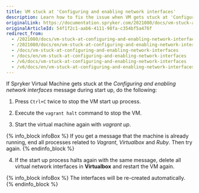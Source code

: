 ```yaml
---
title: VM stuck at 'Configuring and enabling network interfaces'
description: Learn how to fix the issue when VM gets stuck at 'Configuring and enabling network interfaces'
originalLink: https://documentation.spryker.com/2021080/docs/vm-stuck-at-configuring-and-enabling-network-interfaces
originalArticleId: 54f1f2c1-aab6-4111-98fa-c354bf5a476f
redirect_from:
  - /2021080/docs/vm-stuck-at-configuring-and-enabling-network-interfaces
  - /2021080/docs/en/vm-stuck-at-configuring-and-enabling-network-interfaces
  - /docs/vm-stuck-at-configuring-and-enabling-network-interfaces
  - /docs/en/vm-stuck-at-configuring-and-enabling-network-interfaces
  - /v6/docs/vm-stuck-at-configuring-and-enabling-network-interfaces
  - /v6/docs/en/vm-stuck-at-configuring-and-enabling-network-interfaces
---
```


If Spryker Virtual Machine gets stuck at the *Configuring and enabling network interfaces* message during start up, do the following:

1. Press `Ctrl+C` twice to stop the VM start up process.

2. Execute the `vagrant halt` command to stop the VM.

3. Start the virtual machine again with *vagrant up*.

{% info_block infoBox %}
If you get a message that the machine is already running, end all processes related to *Vagrant*, *Virtualbox* and *Ruby*. Then try again.
{% endinfo_block %}

4. If the start up process halts again with the same message, delete all virtual network interfaces in **Virtualbox** and restart the VM again.

{% info_block infoBox %}
The interfaces will be re-created automatically.
{% endinfo_block %}
